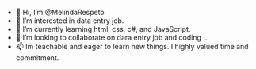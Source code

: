 - 👋 Hi, I’m @MelindaRespeto
- 👀 I’m interested in data entry job.
- 🌱 I’m currently learning html, css, c#, and JavaScript.
- 💞️ I’m looking to collaborate on dara entry job and coding  ...
- 📫 Im teachable and eager to learn new things. I highly valued time and commitment. 

<!---
MelindaRespeto/MelindaRespeto is a ✨ special ✨ repository because its `README.md` (this file) appears on your GitHub profile.
You can click the Preview link to take a look at your changes.
--->
